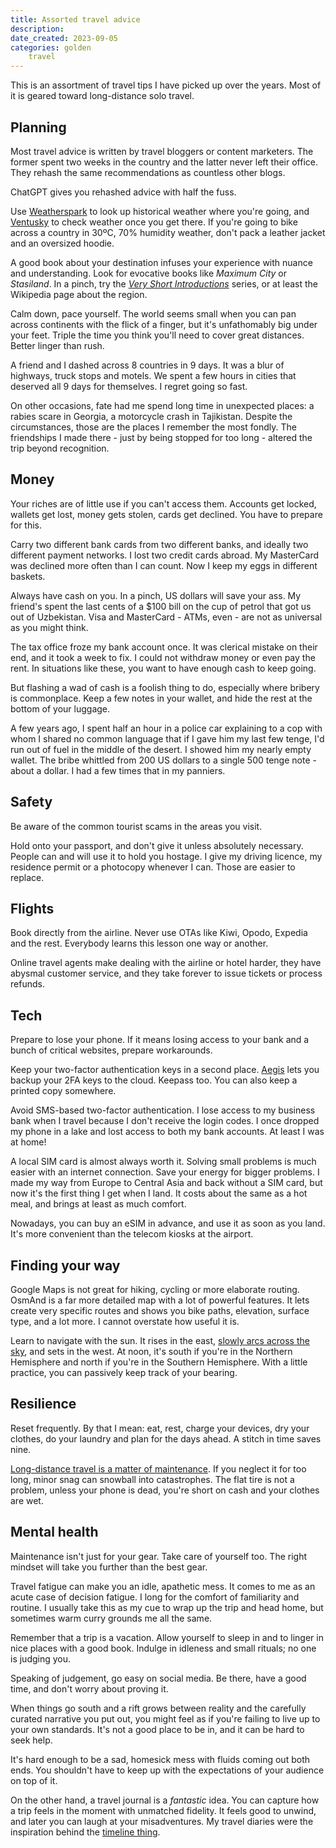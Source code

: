 ```yaml
---
title: Assorted travel advice
description: 
date_created: 2023-09-05
categories: golden
    travel
---
```


This is an assortment of travel tips I have picked up over the years. Most of it is geared toward long-distance solo travel.

## Planning

Most travel advice is written by travel bloggers or content marketers. The former spent two weeks in the country and the latter never left their office. They rehash the same recommendations as countless other blogs.

ChatGPT gives you rehashed advice with half the fuss.

Use [Weatherspark](https://weatherspark.com/) to look up historical weather where you're going, and [Ventusky](https://www.ventusky.com/) to check weather once you get there. If you're going to bike across a country in 30ºC, 70% humidity weather, don't pack a leather jacket and an oversized hoodie.

A good book about your destination infuses your experience with nuance and understanding. Look for evocative books like *Maximum City* or *Stasiland*. In a pinch, try the *[Very Short Introductions](https://en.wikipedia.org/wiki/Very_Short_Introductions)* series, or at least the Wikipedia page about the region.

Calm down, pace yourself. The world seems small when you can pan across continents with the flick of a finger, but it's unfathomably big under your feet. Triple the time you think you'll need to cover great distances. Better linger than rush.

A friend and I dashed across 8 countries in 9 days. It was a blur of highways, truck stops and motels. We spent a few hours in cities that deserved all 9 days for themselves. I regret going so fast.

On other occasions, fate had me spend long time in unexpected places: a rabies scare in Georgia, a motorcycle crash in Tajikistan. Despite the circumstances, those are the places I remember the most fondly. The friendships I made there - just by being stopped for too long - altered the trip beyond recognition.

## Money

Your riches are of little use if you can't access them. Accounts get locked, wallets get lost, money gets stolen, cards get declined. You have to prepare for this.

Carry two different bank cards from two different banks, and ideally two different payment networks. I lost two credit cards abroad. My MasterCard was declined more often than I can count. Now I keep my eggs in different baskets.

Always have cash on you. In a pinch, US dollars will save your ass. My friend's spent the last cents of a $100 bill on the cup of petrol that got us out of Uzbekistan. Visa and MasterCard - ATMs, even - are not as universal as you might think.

The tax office froze my bank account once. It was clerical mistake on their end, and it took a week to fix. I could not withdraw money or even pay the rent. In situations like these, you want to have enough cash to keep going.

But flashing a wad of cash is a foolish thing to do, especially where bribery is commonplace. Keep a few notes in your wallet, and hide the rest at the bottom of your luggage.

A few years ago, I spent half an hour in a police car explaining to a cop with whom I shared no common language that if I gave him my last few tenge, I'd run out of fuel in the middle of the desert. I showed him my nearly empty wallet. The bribe whittled from 200 US dollars to a single 500 tenge note - about a dollar. I had a few times that in my panniers.

## Safety

Be aware of the common tourist scams in the areas you visit.

Hold onto your passport, and don't give it unless absolutely necessary. People can and will use it to hold you hostage. I give my driving licence, my residence permit or a photocopy whenever I can. Those are easier to replace.
## Flights

Book directly from the airline. Never use OTAs like Kiwi, Opodo, Expedia and the rest. Everybody learns this lesson one way or another.

Online travel agents make dealing with the airline or hotel harder, they have abysmal customer service, and they take forever to issue tickets or process refunds.

## Tech

Prepare to lose your phone. If it means losing access to your bank and a bunch of critical websites, prepare workarounds.

Keep your two-factor authentication keys in a second place. [Aegis](https://getaegis.app/) lets you backup your 2FA keys to the cloud. Keepass too. You can also keep a printed copy somewhere.

Avoid SMS-based two-factor authentication. I lose access to my business bank when I travel because I don't receive the login codes. I once dropped my phone in a lake and lost access to both my bank accounts. At least I was at home!

A local SIM card is almost always worth it. Solving small problems is much easier with an internet connection. Save your energy for bigger problems. I made my way from Europe to Central Asia and back without a SIM card, but now it's the first thing I get when I land. It costs about the same as a hot meal, and brings at least as much comfort.

Nowadays, you can buy an eSIM in advance, and use it as soon as you land. It's more convenient than the telecom kiosks at the airport.

## Finding your way

Google Maps is not great for hiking, cycling or more elaborate routing. OsmAnd is a far more detailed map with a lot of powerful features. It lets create very specific routes and shows you bike paths, elevation, surface type, and a lot more. I cannot overstate how useful it is.

Learn to navigate with the sun. It rises in the east, [slowly arcs across the sky](https://www.youtube.com/watch?v=F95ArVB4Ye0), and sets in the west. At noon, it's south if you're in the Northern Hemisphere and north if you're in the Southern Hemisphere. With a little practice, you can passively keep track of your bearing.

## Resilience

Reset frequently. By that I mean: eat, rest, charge your devices, dry your clothes, do your laundry and plan for the days ahead. A stitch in time saves nine.

[Long-distance travel is a matter of maintenance](/blog/motorcycle-maintenance). If you neglect it for too long, minor snag can snowball into catastrophes. The flat tire is not a problem, unless your phone is dead, you're short on cash and your clothes are wet.

## Mental health

Maintenance isn't just for your gear. Take care of yourself too. The right mindset will take you further than the best gear.

Travel fatigue can make you an idle, apathetic mess. It comes to me as an acute case of decision fatigue. I long for the comfort of familiarity and routine. I usually take this as my cue to wrap up the trip and head home, but sometimes warm curry grounds me all the same.

Remember that a trip is a vacation. Allow yourself to sleep in and to linger in nice places with a good book. Indulge in idleness and small rituals; no one is judging you.

Speaking of judgement, go easy on social media. Be there, have a good time, and don't worry about proving it. 

When things go south and a rift grows between reality and the carefully curated narrative you put out, you might feel as if you're failing to live up to your own standards. It's not a good place to be in, and it can be hard to seek help.

It's hard enough to be a sad, homesick mess with fluids coming out both ends. You shouldn't have to keep up with the expectations of your audience on top of it.

On the other hand, a travel journal is a *fantastic* idea. You can capture how a trip feels in the moment with unmatched fidelity. It feels good to unwind, and later you can laugh at your misadventures. My travel diaries were the inspiration behind the [timeline thing](/projects/timeline).